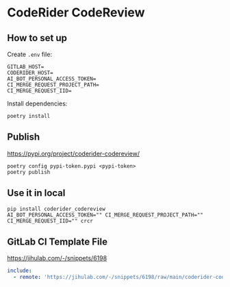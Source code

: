 # CodeRider CodeReview

## How to set up

Create `.env` file:

```.env
GITLAB_HOST=
CODERIDER_HOST=
AI_BOT_PERSONAL_ACCESS_TOKEN=
CI_MERGE_REQUEST_PROJECT_PATH=
CI_MERGE_REQUEST_IID=
```

Install dependencies:

```shell
poetry install
```

## Publish

https://pypi.org/project/coderider-codereview/

```shell
poetry config pypi-token.pypi <pypi-token>
poetry publish
```

## Use it in local

```shell
pip install coderider_codereview
AI_BOT_PERSONAL_ACCESS_TOKEN="" CI_MERGE_REQUEST_PROJECT_PATH="" CI_MERGE_REQUEST_IID="" crcr
```

## GitLab CI Template File

https://jihulab.com/-/snippets/6198

```yml
include:
  - remote: 'https://jihulab.com/-/snippets/6198/raw/main/coderider-codereview.yml'
```
